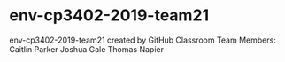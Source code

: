 # env-cp3402-2019-team21
env-cp3402-2019-team21 created by GitHub Classroom
Team Members:
Caitlin Parker
Joshua Gale
Thomas Napier
